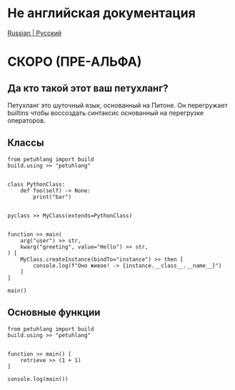 # Не английская документация
[Russian | Русский](/docs/Russian.md)
# СКОРО (ПРЕ-АЛЬФА)

## Да кто такой этот ваш петухланг?
Петухланг это шуточный язык, основанный на Питоне.
Он перегружает builtins чтобы воссоздать синтаксис основанный на перегрузке операторов.
## Классы
```monkey
from petuhlang import build
build.using >> "petuhlang"


class PythonClass:
    def foo(self) -> None:
        print("bar")


pyclass >> MyClass(extends=PythonClass)


function >> main(
    arg("user") >> str,
    kwarg("greeting", value="Hello") >> str,
) [
    MyClass.createInstance(bindTo="instance") >> then [
        console.log(f"Оно живое! -> {instance.__class__.__name__}")
    ]
]

main()
```

## Основные функции
```monkey
from petuhlang import build
build.using >> "petuhlang"


function >> main() [
    retrieve >> (1 + 1)
]

console.log(main())
```
